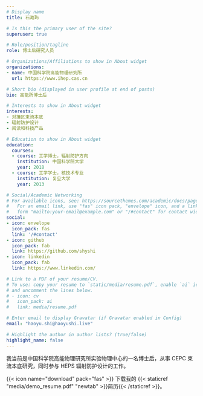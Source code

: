 ```yaml
---
# Display name
title: 石澔玙

# Is this the primary user of the site?
superuser: true

# Role/position/tagline
role: 博士后研究人员

# Organizations/Affiliations to show in About widget
organizations:
- name: 中国科学院高能物理研究所
  url: https://www.ihep.cas.cn

# Short bio (displayed in user profile at end of posts)
bio: 高能所博士后

# Interests to show in About widget
interests:
- 对撞区束流本底
- 辐射防护设计
- 阅读和科技产品

# Education to show in About widget
education:
  courses:
  - course: 工学博士，辐射防护方向
    institution: 中国科学院大学
    year: 2018
  - course: 工学学士，核技术专业
    institution: 复旦大学
    year: 2013

# Social/Academic Networking
# For available icons, see: https://sourcethemes.com/academic/docs/page-builder/#icons
#   For an email link, use "fas" icon pack, "envelope" icon, and a link in the
#   form "mailto:your-email@example.com" or "/#contact" for contact widget.
social:
- icon: envelope
  icon_pack: fas
  link: '/#contact'
- icon: github
  icon_pack: fab
  link: https://github.com/shyshi
- icon: linkedin
  icon_pack: fab
  link: https://www.linkedin.com/

# Link to a PDF of your resume/CV.
# To use: copy your resume to `static/media/resume.pdf`, enable `ai` icons in `params.toml`, 
# and uncomment the lines below.
# - icon: cv
#   icon_pack: ai
#   link: media/resume.pdf

# Enter email to display Gravatar (if Gravatar enabled in Config)
email: "haoyu.shi@haoyushi.live"

# Highlight the author in author lists? (true/false)
highlight_name: false
---
```


我当前是中国科学院高能物理研究所实验物理中心的一名博士后，从事 CEPC 束流本底研究，同时参与 HEPS 辐射防护设计的工作。

{{< icon name="download" pack="fas" >}} 下载我的 {{< staticref "media/demo_resume.pdf" "newtab" >}}简历{{< /staticref >}}。
